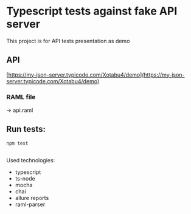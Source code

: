 # Typescript tests against fake API server

This project is for API tests presentation as demo

## API
[https://my-json-server.typicode.com/Xotabu4/demo](https://my-json-server.typicode.com/Xotabu4/demo)

### RAML file
-> api.raml

## Run tests:
`npm test`

##
Used technologies:
- typescript
- ts-node
- mocha
- chai
- allure reports
- raml-parser